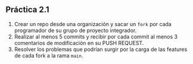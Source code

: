 ## Práctica 2.1

1. Crear un repo desde una organización y sacar un `fork` por cada programador de su grupo de proyecto integrador.
2. Realizar al menos 5 commits y recibir por cada commit al menos 3 comentarios de modificación en su PUSH REQUEST.
3. Resolver los problemas que podrían surgir por la carga de las features de cada fork a la rama `main`.
